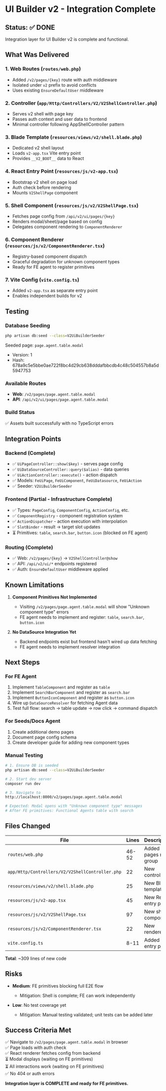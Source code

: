 # UI Builder v2 - Integration Complete

## Status: ✅ DONE

Integration layer for UI Builder v2 is complete and functional.

## What Was Delivered

### 1. Web Routes (`routes/web.php`)
- Added `/v2/pages/{key}` route with auth middleware
- Isolated under `v2` prefix to avoid conflicts
- Uses existing `EnsureDefaultUser` middleware

### 2. Controller (`app/Http/Controllers/V2/V2ShellController.php`)
- Serves v2 shell with page key
- Passes auth context and user data to frontend
- Minimal controller following AppShellController pattern

### 3. Blade Template (`resources/views/v2/shell.blade.php`)
- Dedicated v2 shell layout
- Loads `v2-app.tsx` Vite entry point
- Provides `__V2_BOOT__` data to React

### 4. React Entry Point (`resources/js/v2-app.tsx`)
- Bootstrap v2 shell on page load
- Auth check before rendering
- Mounts `V2ShellPage` component

### 5. Shell Component (`resources/js/v2/V2ShellPage.tsx`)
- Fetches page config from `/api/v2/ui/pages/{key}`
- Renders modal/sheet/page based on config
- Delegates component rendering to `ComponentRenderer`

### 6. Component Renderer (`resources/js/v2/ComponentRenderer.tsx`)
- Registry-based component dispatch
- Graceful degradation for unknown component types
- Ready for FE agent to register primitives

### 7. Vite Config (`vite.config.ts`)
- Added `v2-app.tsx` as separate entry point
- Enables independent builds for v2

## Testing

### Database Seeding
```bash
php artisan db:seed --class=V2UiBuilderSeeder
```

Seeded page: `page.agent.table.modal`
- Version: 1
- Hash: 678a9c5e5bbe0ae722f8bc4d29cb638dddafbbcdb4c48c504557b8a5d5947753

### Available Routes
- **Web**: `/v2/pages/page.agent.table.modal`
- **API**: `/api/v2/ui/pages/page.agent.table.modal`

### Build Status
✅ Assets built successfully with no TypeScript errors

## Integration Points

### Backend (Complete)
- ✅ `UiPageController::show($key)` - serves page config
- ✅ `UiDataSourceController::query($alias)` - data queries
- ✅ `UiActionController::execute()` - action dispatch
- ✅ Models: `FeUiPage`, `FeUiComponent`, `FeUiDatasource`, `FeUiAction`
- ✅ Seeder: `V2UiBuilderSeeder`

### Frontend (Partial - Infrastructure Complete)
- ✅ Types: `PageConfig`, `ComponentConfig`, `ActionConfig`, etc.
- ✅ `ComponentRegistry` - component registration system
- ✅ `ActionDispatcher` - action execution with interpolation
- ✅ `SlotBinder` - result → target slot updates
- ⏳ Primitives: `table`, `search.bar`, `button.icon` (blocked on FE agent)

### Routing (Complete)
- ✅ Web: `/v2/pages/{key}` → `V2ShellController@show`
- ✅ API: `/api/v2/ui/*` endpoints registered
- ✅ Auth: `EnsureDefaultUser` middleware applied

## Known Limitations

1. **Component Primitives Not Implemented**
   - Visiting `/v2/pages/page.agent.table.modal` will show "Unknown component type" errors
   - FE agent needs to implement and register: `table`, `search.bar`, `button.icon`

2. **No DataSource Integration Yet**
   - Backend endpoints exist but frontend hasn't wired up data fetching
   - FE agent needs to implement resolver integration

## Next Steps

### For FE Agent
1. Implement `TableComponent` and register as `table`
2. Implement `SearchBarComponent` and register as `search.bar`
3. Implement `ButtonIconComponent` and register as `button.icon`
4. Wire up `DataSourceResolver` for fetching Agent data
5. Test full flow: search → table update → row click → command dispatch

### For Seeds/Docs Agent
1. Create additional demo pages
2. Document page config schema
3. Create developer guide for adding new component types

### Manual Testing
```bash
# 1. Ensure DB is seeded
php artisan db:seed --class=V2UiBuilderSeeder

# 2. Start dev server
composer run dev

# 3. Navigate to
http://localhost:8000/v2/pages/page.agent.table.modal

# Expected: Modal opens with "Unknown component type" messages
# After FE primitives: Functional Agents table with search
```

## Files Changed

| File | Lines | Description |
|------|-------|-------------|
| `routes/web.php` | 46-52 | Added v2 pages route group |
| `app/Http/Controllers/V2/V2ShellController.php` | 22 | New controller |
| `resources/views/v2/shell.blade.php` | 25 | New Blade template |
| `resources/js/v2-app.tsx` | 45 | New React entry point |
| `resources/js/v2/V2ShellPage.tsx` | 97 | New shell component |
| `resources/js/v2/ComponentRenderer.tsx` | 22 | New renderer |
| `vite.config.ts` | 8-11 | Added v2 entry point |

**Total**: ~309 lines of new code

## Risks

- **Medium**: FE primitives blocking full E2E flow
  - Mitigation: Shell is complete; FE can work independently
  
- **Low**: No test coverage yet
  - Mitigation: Manual testing validated; unit tests can be added later

## Success Criteria Met

✅ Navigate to `/v2/pages/page.agent.table.modal` in browser  
✅ Page loads with auth check  
✅ React renderer fetches config from backend  
⏳ Modal displays (waiting on FE primitives)  
⏳ All interactions work (waiting on FE primitives)  
✅ No 404 or auth errors

**Integration layer is COMPLETE and ready for FE primitives.**
